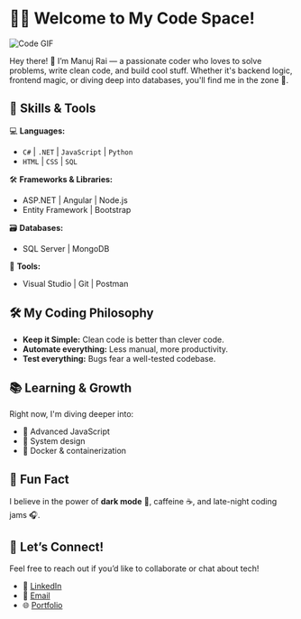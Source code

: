 # 👨‍💻 **Welcome to My Code Space!**

![Code GIF](https://i.giphy.com/media/v1.Y2lkPTc5MGI3NjExNHVobHFtNDBxMWRlcWQzYzZ6am80cWN6djZsMXB6NXdpZmJka2J5YyZlcD12MV9pbnRlcm5hbF9naWZfYnlfaWQmY3Q9Zw/RbDKaczqWovIugyJmW/giphy.gif)

Hey there! 👋 I’m Manuj Rai — a passionate coder who loves to solve problems, write clean code, and build cool stuff. Whether it's backend logic, frontend magic, or diving deep into databases, you'll find me in the zone 🚀.

## 🚀 **Skills & Tools**  
💻 **Languages:**  
- `C#` | `.NET` | `JavaScript` | `Python`  
- `HTML` | `CSS` | `SQL`  

🛠 **Frameworks & Libraries:**  
- ASP.NET | Angular | Node.js  
- Entity Framework | Bootstrap  

🗃 **Databases:**  
- SQL Server | MongoDB  

🔧 **Tools:**  
- Visual Studio | Git | Postman  

## 🛠️ **My Coding Philosophy**
- **Keep it Simple:** Clean code is better than clever code.
- **Automate everything:** Less manual, more productivity.
- **Test everything:** Bugs fear a well-tested codebase.
  
## 📚 **Learning & Growth**
Right now, I'm diving deeper into:  
- 📖 Advanced JavaScript 
- 🧠 System design  
- 🐳 Docker & containerization

## 👾 **Fun Fact**
I believe in the power of **dark mode** 🌙, caffeine ☕, and late-night coding jams 🎧.

## 🤝 **Let’s Connect!**
Feel free to reach out if you’d like to collaborate or chat about tech!  
- 💼 [LinkedIn](https://www.linkedin.com/in/manujrai/)  
- 📧 [Email](mailto:imanujrai7@gmail.com)  
- 🌐 [Portfolio](https://manuj-rai.github.io/Dark-Theme-Portfolio/)


